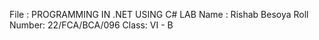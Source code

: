 File : PROGRAMMING IN .NET USING C# LAB
Name : Rishab Besoya
Roll Number: 22/FCA/BCA/096
Class: VI - B
